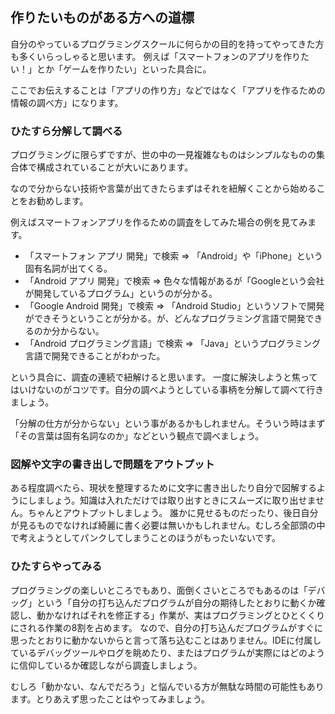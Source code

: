 ## 作りたいものがある方への道標

自分のやっているプログラミングスクールに何らかの目的を持ってやってきた方も多くいらっしゃると思います。
例えば「スマートフォンのアプリを作りたい！」とか「ゲームを作りたい」といった具合に。

ここでお伝えすることは「アプリの作り方」などではなく「アプリを作るための情報の調べ方」になります。


### ひたすら分解して調べる

プログラミングに限らずですが、世の中の一見複雑なものはシンプルなものの集合体で構成されていることが大いにあります。

なので分からない技術や言葉が出てきたらまずはそれを紐解くことから始めることをお勧めします。

例えばスマートフォンアプリを作るための調査をしてみた場合の例を見てみます。


* 「スマートフォン アプリ 開発」で検索 => 「Android」や「iPhone」という固有名詞が出てくる。
* 「Android アプリ 開発」で検索 => 色々な情報があるが「Googleという会社が開発しているプログラム」というのが分かる。
* 「Google Android 開発」で検索 => 「Android Studio」というソフトで開発ができそうということが分かる。が、どんなプログラミング言語で開発できるのか分からない。
* 「Android プログラミング言語」で検索 => 「Java」というプログラミング言語で開発できることがわかった。

という具合に、調査の連続で紐解けると思います。
一度に解決しようと焦ってはいけないのがコツです。自分の調べようとしている事柄を分解して調べて行きましょう。

「分解の仕方が分からない」という事があるかもしれません。そういう時はまず「その言葉は固有名詞なのか」などという観点で調べましょう。


### 図解や文字の書き出しで問題をアウトプット

ある程度調べたら、現状を整理するために文字に書き出したり自分で図解するようにしましょう。知識は入れただけでは取り出すときにスムーズに取り出せません。ちゃんとアウトプットしましょう。
誰かに見せるものだったり、後日自分が見るものでなければ綺麗に書く必要は無いかもしれません。むしろ全部頭の中で考えようとしてパンクしてしまうことのほうがもったいないです。

### ひたすらやってみる

プログラミングの楽しいところでもあり、面倒くさいところでもあるのは「デバッグ」という「自分の打ち込んだプログラムが自分の期待したとおりに動くか確認し、動かなければそれを修正する」作業が、実はプログラミングとひとくくりにされる作業の8割を占めます。
なので、自分の打ち込んだプログラムがすぐに思ったとおりに動かないからと言って落ち込むことはありません。IDEに付属しているデバッグツールやログを眺めたり、またはプログラムが実際にはどのように信仰しているか確認しながら調査しましょう。

むしろ「動かない、なんでだろう」と悩んでいる方が無駄な時間の可能性もあります。とりあえず思ったことはやってみましょう。
